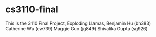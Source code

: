 # cs3110-final
This is the 3110 Final Project, Exploding Llamas, Benjamin Hu (bh383) Catherine Wu (cw739) Maggie Guo (jg849) Shivalika Gupta (sg926)
